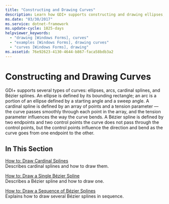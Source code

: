 ```yaml
---
title: "Constructing and Drawing Curves"
description: Learn how GDI+ supports constructing and drawing ellipses, arcs, cardinal splines, and Bézier splines.
ms.date: "03/30/2017"
ms.service: dotnet-framework
ms.update-cycle: 1825-days
helpviewer_keywords:
  - "drawing [Windows Forms], curves"
  - "examples [Windows Forms], drawing curves"
  - "curves [Windows Forms], drawing"
ms.assetid: 76e92623-4130-4644-b867-faca58bdb3a2
---
```

# Constructing and Drawing Curves

GDI+ supports several types of curves: ellipses, arcs, cardinal splines, and Bézier splines. An ellipse is defined by its bounding rectangle; an arc is a portion of an ellipse defined by a starting angle and a sweep angle. A cardinal spline is defined by an array of points and a tension parameter — the curve passes smoothly through each point in the array, and the tension parameter influences the way the curve bends. A Bézier spline is defined by two endpoints and two control points  the curve does not pass through the control points, but the control points influence the direction and bend as the curve goes from one endpoint to the other.

## In This Section

[How to: Draw Cardinal Splines](how-to-draw-cardinal-splines.md)\
Describes cardinal splines and how to draw them.

[How to: Draw a Single Bézier Spline](how-to-draw-a-single-bezier-spline.md)\
Describes a Bézier spline and how to draw one.

[How to: Draw a Sequence of Bézier Splines](how-to-draw-a-sequence-of-bezier-splines.md)\
Explains how to draw several Bézier splines in sequence.
